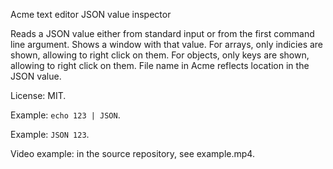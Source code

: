 Acme text editor JSON value inspector

Reads a JSON value either from standard input or from the first command line argument. Shows a window with that value. For arrays, only indicies are shown, allowing to right click on them. For objects, only keys are shown, allowing to right click on them. File name in Acme reflects location in the JSON value.

License: MIT.

Example: `echo 123 | JSON`.

Example: `JSON 123`.

Video example: in the source repository, see example.mp4.
